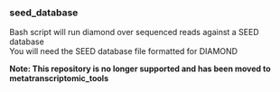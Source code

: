 ### seed_database
Bash script will run diamond over sequenced reads against a SEED database  
You will need the SEED database file formatted for DIAMOND


**Note: This repository is no longer supported and has been moved to metatranscriptomic_tools**
